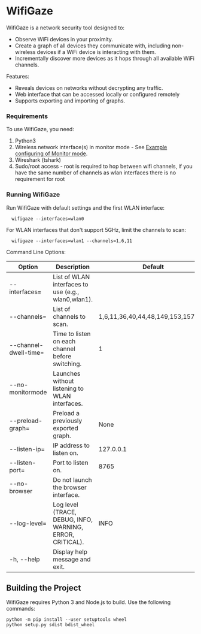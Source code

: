 # WifiGaze
WifiGaze is a network security tool designed to:
- Observe WiFi devices in your proximity.
- Create a graph of all devices they communicate with, including non-wireless devices if a WiFi device is interacting with them.
- Incrementally discover more devices as it hops through all available WiFi channels.

Features:
- Reveals devices on networks without decrypting any traffic.
- Web interface that can be accessed locally or configured remotely
- Supports exporting and importing of graphs.

### Requirements
To use WifiGaze, you need:
1. Python3
2. Wireless network interface(s) in monitor mode - See [Example configuring of Monitor mode](https://github.com/aircrack-ng/rtl8812au).
3. Wireshark (tshark)
4. Sudo/root access - root is required to hop between wifi channels, if you have the same number of channels as wlan interfaces there is no requirement for root

### Running WifiGaze

Run WifiGaze with default settings and the first WLAN interface:
```
  wifigaze --interfaces=wlan0
```

For WLAN interfaces that don't support 5GHz, limit the channels to scan:
```
  wifigaze --interfaces=wlan1 --channels=1,6,11
```

Command Line Options:

| Option | Description | Default |
| ------ | ----------- | ------- |
| --interfaces=<interfaces> | List of WLAN interfaces to use (e.g., wlan0,wlan1). | |
| --channels=<channels> | List of channels to scan. | 1,6,11,36,40,44,48,149,153,157,161 |
| --channel-dwell-time=<seconds> | Time to listen on each channel before switching. | 1 |
| --no-monitormode | Launches without listening to WLAN interfaces. | |
| --preload-graph=<path to json> | Preload a previously exported graph. | None |
| --listen-ip=<ip> | IP address to listen on. | 127.0.0.1 |
| --listen-port=<port> | Port to listen on. | 8765 |
| --no-browser | Do not launch the browser interface. | |
| --log-level=<level> | Log level (TRACE, DEBUG, INFO, WARNING, ERROR, CRITICAL). | INFO |
| -h, --help | Display help message and exit. | |

## Building the Project

WifiGaze requires Python 3 and Node.js to build. Use the following commands: 
```
python -m pip install --user setuptools wheel
python setup.py sdist bdist_wheel
```



